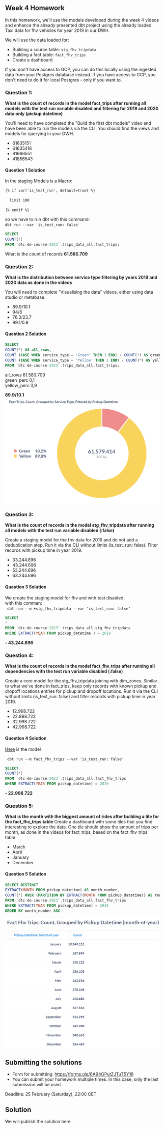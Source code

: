## Week 4 Homework 

In this homework, we'll use the models developed during the week 4 videos and enhance the already presented dbt project using the already loaded Taxi data for fhv vehicles for year 2019 in our DWH.

We will use the data loaded for:

* Building a source table: `stg_fhv_tripdata`
* Building a fact table: `fact_fhv_trips`
* Create a dashboard 

If you don't have access to GCP, you can do this locally using the ingested data from your Postgres database
instead. If you have access to GCP, you don't need to do it for local Postgres -
only if you want to.

### Question 1: 

**What is the count of records in the model fact_trips after running all models with the test run variable disabled and filtering for 2019 and 2020 data only (pickup datetime)** 

You'll need to have completed the "Build the first dbt models" video and have been able to run the models via the CLI. 
You should find the views and models for querying in your DWH.

- 61635151
- 61635418
- 61666551
- 41856543


#### Question 1 Solution 

In the staging Models is a Macro:


~~~jionja
{% if var('is_test_run', default=true) %}

  limit 100

{% endif %}
~~~

so we have to run dbt with this command:  
`dbt run --var 'is_test_run: false'`


~~~sql
SELECT 
COUNT(*)
FROM `dtc-de-course-2023`.trips_data_all.fact_trips;
~~~

What is the count of records **61.580.709**



### Question 2: 

**What is the distribution between service type filtering by years 2019 and 2020 data as done in the videos**

You will need to complete "Visualising the data" videos, either using data studio or metabase. 

- 89.9/10.1
- 94/6
- 76.3/23.7
- 99.1/0.9



#### Question 2 Solution 

~~~sql
SELECT 
COUNT(*) AS all_rows,
COUNT (CASE WHEN service_type = 'Green' THEN 1 END) / COUNT(*) AS green_perc,
COUNT (CASE WHEN service_type = 'Yellow' THEN 1 END) / COUNT(*) AS yellow_perc,
FROM `dtc-de-course-2023`.trips_data_all.fact_trips;
~~~

all_rows 61.580.709  
green_perc 0,1  
yellow_perc 0,9


**89.9/10.1**
![viz](2023-02-18-19-30-03.png)

### Question 3: 

**What is the count of records in the model stg_fhv_tripdata after running all models with the test run variable disabled (:false)**  

Create a staging model for the fhv data for 2019 and do not add a deduplication step. Run it via the CLI without limits (is_test_run: false).
Filter records with pickup time in year 2019.

- 33.244.696
- 43.244.696
- 53.244.696
- 63.244.696

#### Question 3 Solution
We create the staging model for fhv and with test disabled,  
with this comman:  
`  dbt run --m +stg_fhv_tripdata --var 'is_test_run: false'  `

~~~sql
SELECT 
*
FROM `dtc-de-course-2023`.trips_data_all.stg_fhv_tripdata
WHERE EXTRACT(YEAR FROM pickup_datetime ) = 2019
~~~

**- 43.244.696**

### Question 4: 

**What is the count of records in the model fact_fhv_trips after running all dependencies with the test run variable disabled (:false)**  

Create a core model for the stg_fhv_tripdata joining with dim_zones.
Similar to what we've done in fact_trips, keep only records with known pickup and dropoff locations entries for pickup and dropoff locations. 
Run it via the CLI without limits (is_test_run: false) and filter records with pickup time in year 2019.

- 12.998.722
- 22.998.722
- 32.998.722
- 42.998.722


#### Question 4 Solution

[Here](data-engineering-zoomcamp/week_4_analytics_engineering/taxi_rides_ny/models/core/fact_fhv_trips.sql) is the model

`  dbt run --m fact_fhv_trips --var 'is_test_run: false'  `

~~~sql
SELECT 
COUNT(*)
FROM `dtc-de-course-2023`.trips_data_all.fact_fhv_trips
WHERE EXTRACT(YEAR FROM pickup_datetime) = 2019
~~~

**- 22.998.722**


### Question 5: 

**What is the month with the biggest amount of rides after building a tile for the fact_fhv_trips table**
Create a dashboard with some tiles that you find interesting to explore the data. One tile should show the amount of trips per month, as done in the videos for fact_trips, based on the fact_fhv_trips table.

- March
- April
- January
- December


#### Question 5 Solution

~~~sql
SELECT DISTINCT 
EXTRACT(MONTH FROM pickup_datetime) AS month_number,
COUNT(*) OVER (PARTITION BY EXTRACT(MONTH FROM pickup_datetime)) AS row_numbers
FROM `dtc-de-course-2023`.trips_data_all.fact_fhv_trips
WHERE EXTRACT(YEAR FROM pickup_datetime) = 2019
ORDER BY month_number ASC
~~~


![viz_q5](2023-02-19-11-42-57.png)

## Submitting the solutions

* Form for submitting: https://forms.gle/6A94GPutZJTuT5Y16
* You can submit your homework multiple times. In this case, only the last submission will be used. 

Deadline: 25 February (Saturday), 22:00 CET


## Solution

We will publish the solution here
